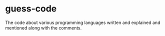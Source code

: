 # guess-code
The code about various programming languages written and explained and mentioned along with the comments.
